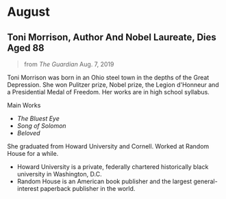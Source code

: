 # August

## Toni Morrison, Author And Nobel Laureate, Dies Aged 88

> from *The Guardian* Aug. 7, 2019


Toni Morrison was born in an Ohio steel town in the depths of the Great Depression. She won Pulitzer prize, Nobel prize, the Legion d'Honneur and a Presidential Medal of Freedom. Her works are in high school syllabus.

Main Works

- *The Bluest Eye*
- *Song of Solomon*
- *Beloved*

She graduated from Howard University and Cornell. Worked at Random House for a while.

- Howard University is a private, federally chartered historically black university in Washington, D.C.
- Random House is an American book publisher and the largest general-interest paperback publisher in the world.
